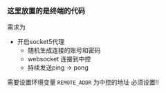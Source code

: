 ### 这里放置的是终端的代码

需求为
* 开启socket5代理
  * 随机生成连接的账号和密码
  * websocket 连接到中控
  * 持续发送ping -> pong

需要设置环境变量 `REMOTE_ADDR` 为中控的地址 必须设置!!